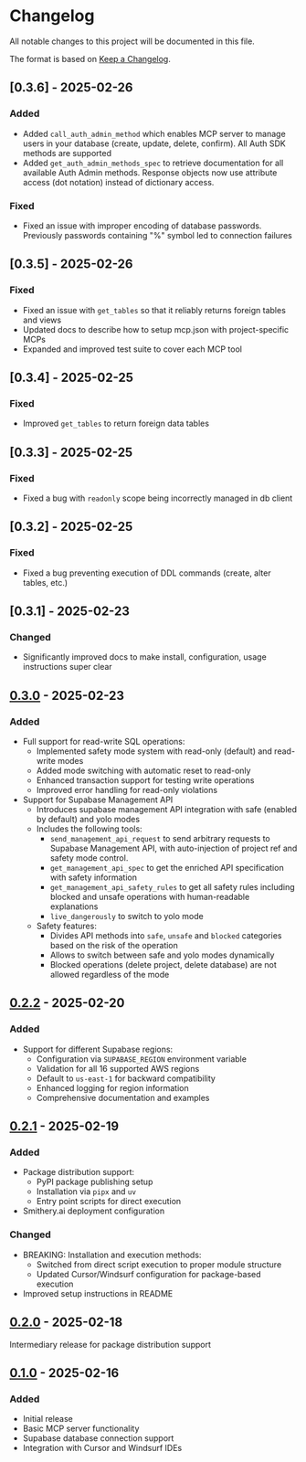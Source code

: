 # Changelog

All notable changes to this project will be documented in this file.

The format is based on [Keep a Changelog](https://keepachangelog.com/en/1.1.0/).


## [0.3.6] - 2025-02-26
### Added
- Added `call_auth_admin_method` which enables MCP server to manage users in your database (create, update, delete, confirm). All Auth SDK methods are supported
- Added `get_auth_admin_methods_spec` to retrieve documentation for all available Auth Admin methods. Response objects now use attribute access (dot notation) instead of dictionary access.

### Fixed
- Fixed an issue with improper encoding of database passwords. Previously passwords containing "%" symbol led to connection failures


## [0.3.5] - 2025-02-26
### Fixed
- Fixed an issue with `get_tables` so that it reliably returns foreign tables and views
- Updated docs to describe how to setup mcp.json with project-specific MCPs
- Expanded and improved test suite to cover each MCP tool


## [0.3.4] - 2025-02-25
### Fixed
- Improved `get_tables` to return foreign data tables


## [0.3.3] - 2025-02-25
### Fixed
- Fixed a bug with `readonly` scope being incorrectly managed in db client

## [0.3.2] - 2025-02-25
### Fixed
- Fixed a bug preventing execution of DDL commands (create, alter tables, etc.)

## [0.3.1] - 2025-02-23
### Changed
- Significantly improved docs to make install, configuration, usage instructions super clear


## [0.3.0] - 2025-02-23
### Added
- Full support for read-write SQL operations:
  - Implemented safety mode system with read-only (default) and read-write modes
  - Added mode switching with automatic reset to read-only
  - Enhanced transaction support for testing write operations
  - Improved error handling for read-only violations
- Support for Supabase Management API
  - Introduces supabase management API integration with safe (enabled by default) and yolo modes
  - Includes the following tools:
    - `send_management_api_request` to send arbitrary requests to Supabase Management API, with auto-injection of project ref and safety mode control.
    - `get_management_api_spec` to get the enriched API specification with safety information
    - `get_management_api_safety_rules` to get all safety rules including blocked and unsafe operations with human-readable explanations
    - `live_dangerously` to switch to yolo mode
  - Safety features:
    - Divides API methods into `safe`, `unsafe` and `blocked` categories based on the risk of the operation
    - Allows to switch between safe and yolo modes dynamically
    - Blocked operations (delete project, delete database) are not allowed regardless of the mode


## [0.2.2] - 2025-02-20
### Added
- Support for different Supabase regions:
  - Configuration via `SUPABASE_REGION` environment variable
  - Validation for all 16 supported AWS regions
  - Default to `us-east-1` for backward compatibility
  - Enhanced logging for region information
  - Comprehensive documentation and examples

## [0.2.1] - 2025-02-19
### Added
- Package distribution support:
  - PyPI package publishing setup
  - Installation via `pipx` and `uv`
  - Entry point scripts for direct execution
- Smithery.ai deployment configuration

### Changed
- BREAKING: Installation and execution methods:
  - Switched from direct script execution to proper module structure
  - Updated Cursor/Windsurf configuration for package-based execution
- Improved setup instructions in README

## [0.2.0] - 2025-02-18
Intermediary release for package distribution support

## [0.1.0] - 2025-02-16
### Added
- Initial release
- Basic MCP server functionality
- Supabase database connection support
- Integration with Cursor and Windsurf IDEs

[0.3.0]: https://github.com/alexander-zuev/supabase-mcp-server/releases/tag/v0.3.0
[0.2.2]: https://github.com/alexander-zuev/supabase-mcp-server/releases/tag/v0.2.2
[0.2.1]: https://github.com/alexander-zuev/supabase-mcp-server/releases/tag/v0.2.1
[0.2.0]: https://github.com/alexander-zuev/supabase-mcp-server/releases/tag/v0.2.0-dev0
[0.1.0]: https://github.com/alexander-zuev/supabase-mcp-server/releases/tag/v0.1.0
